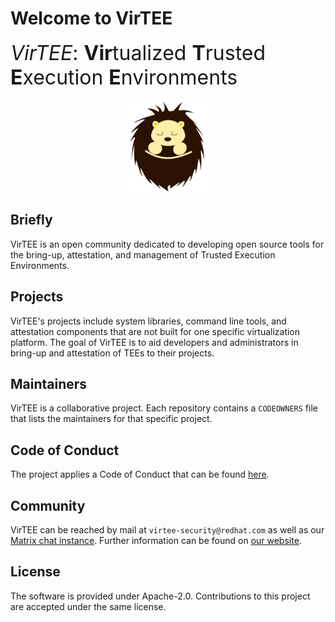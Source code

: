 <!--
  -- Copyright 2024 The VirTEE authors.
  -- SPDX-License-Identifier: Apache-2.0
--->

# Welcome to VirTEE
<font size="6
">
_VirTEE_: **Vir**tualized **T**rusted **E**xecution **E**nvironments
</font>

<p/>
<p align="center">
  <img src="./virtee-logo.png"/>
</p>

## Briefly

VirTEE is an open community dedicated to developing open source tools for the bring-up, attestation, and
management of Trusted Execution Environments.

## Projects

VirTEE's projects include system libraries, command line tools, and attestation components that are not built for
one specific virtualization platform. The goal of VirTEE is to aid developers and administrators in bring-up and
attestation of TEEs to their projects.

## Maintainers

VirTEE is a collaborative project. Each repository contains a `CODEOWNERS` file that lists the maintainers for
that specific project.

## Code of Conduct

The project applies a Code of Conduct that can be found [here](./CODE_OF_CONDUCT.md).

## Community

VirTEE can be reached by mail at `virtee-security@redhat.com` as well as our [Matrix chat instance](https://matrix.to/#/#virtee:matrix.org).
Further information can be found on [our website](https://virtee.io).

## License

The software is provided under Apache-2.0. Contributions to this project are accepted under the same license.
